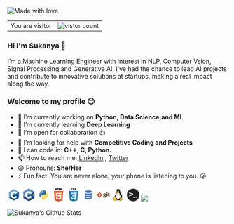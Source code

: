 ![Made with love](https://madewithlove.now.sh/in?heart=true&template=for-the-badge)
<table>
  <tr>
    <td>You are visitor</td>
    <td><img src="https://profile-counter.glitch.me/Sukanya41455/count.svg" alt="vistor count" height="50" /></td>
  </tr>
</table>

### Hi I'm Sukanya 👋

I’m a Machine Learning Engineer with interest in NLP, Computer Vsion, Signal Processing and Generative AI. I’ve had the chance to lead AI projects and contribute to innovative solutions at startups, making a real impact along the way.

### Welcome to my profile 😊

- 🔭 I’m currently working on <b>Python, Data Science,and ML</b>
- 🌱 I’m currently learning <b>Deep Learning</b>
- 👯 I’m open for collaboration 👍
- 🤔 I’m looking for help with <b>Competitive Coding and Projects</b>
- 💬 I can code in: <b>C++, C, Python.</b>
- 📫 How to reach me: <a href="https://www.linkedin.com/in/sukanya-sahoo">LinkedIn</a> , <a href="https://twitter.com/SukanyaSahoo20">Twitter</a>
- 😄 Pronouns: <b>She/Her</b>
- ⚡ Fun fact: You are never alone, your phone is listening to you. 😜

<code><img height="30" src="https://raw.githubusercontent.com/github/explore/80688e429a7d4ef2fca1e82350fe8e3517d3494d/topics/c/c.png"></code>
<code><img height="30" src="https://raw.githubusercontent.com/github/explore/80688e429a7d4ef2fca1e82350fe8e3517d3494d/topics/cpp/cpp.png"></code>
<code><img height="30" src="https://raw.githubusercontent.com/github/explore/80688e429a7d4ef2fca1e82350fe8e3517d3494d/topics/python/python.png"></code>
<code><img height="30" src="https://raw.githubusercontent.com/github/explore/80688e429a7d4ef2fca1e82350fe8e3517d3494d/topics/html/html.png"></code>
<code><img height="30" src="https://raw.githubusercontent.com/github/explore/80688e429a7d4ef2fca1e82350fe8e3517d3494d/topics/css/css.png"></code>
<code><img height="30" src="https://raw.githubusercontent.com/github/explore/80688e429a7d4ef2fca1e82350fe8e3517d3494d/topics/sql/sql.png"></code>
<code><img height="30" src="https://raw.githubusercontent.com/github/explore/80688e429a7d4ef2fca1e82350fe8e3517d3494d/topics/git/git.png"></code>
<code><img height="30" src="https://raw.githubusercontent.com/github/explore/80688e429a7d4ef2fca1e82350fe8e3517d3494d/topics/linux/linux.png"></code>
<code><img height="30" src="https://raw.githubusercontent.com/github/explore/80688e429a7d4ef2fca1e82350fe8e3517d3494d/topics/terminal/terminal.png"></code>
<code><img height="30" src="https://raw.githubusercontent.com/swhare/JupyterNotebookSupport/master/favicon.ico"></code>

![Sukanya's Github Stats](https://github-readme-stats.vercel.app/api?username=Sukanya41455&show_icons=true&theme=radical)
